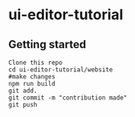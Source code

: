 # ui-editor-tutorial

## Getting started

```
Clone this repo
cd ui-editor-tutorial/website
#make changes
npm run build
git add.
git commit -m "contribution made"
git push


```
